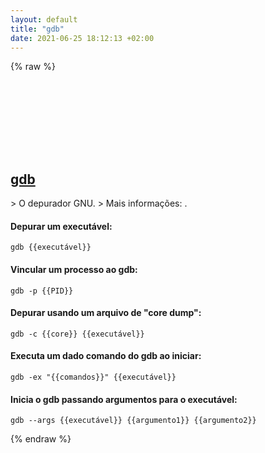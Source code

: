 ```yaml
---
layout: default
title: "gdb"
date: 2021-06-25 18:12:13 +02:00
---
```

{% raw %}
<h2 id="gdb">
  <a href="/pt_br/common/gdb.html">gdb</a> <a href="#gdb"><svg class="icon">
    <use href="/assets/images/unicode_sprite.svg#link" />
  </svg></a>
</h2>
> O depurador GNU.
> Mais informações: <https://www.gnu.org/software/gdb>.

#### Depurar um executável:
```shell
gdb {{executável}}
```
#### Vincular um processo ao gdb:
```shell
gdb -p {{PID}}
```
#### Depurar usando um arquivo de "core dump":
```shell
gdb -c {{core}} {{executável}}
```
#### Executa um dado comando do gdb ao iniciar:
```shell
gdb -ex "{{comandos}}" {{executável}}
```
#### Inicia o gdb passando argumentos para o executável:
```shell
gdb --args {{executável}} {{argumento1}} {{argumento2}}
```
{% endraw %}